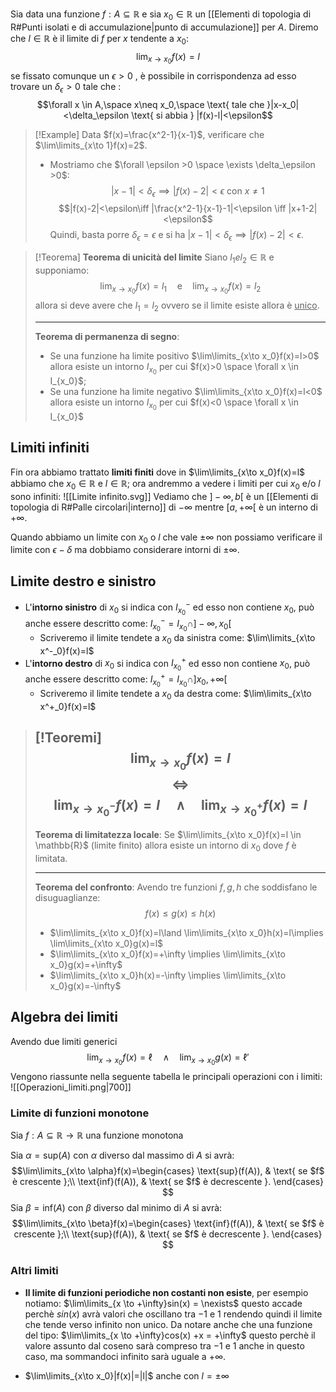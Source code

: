 Sia data una funzione $f:A\subseteq \mathbb{R}$ e sia $x_0\in \mathbb{R}$ un [[Elementi di topologia di R#Punti isolati e di accumulazione|punto di accumulazione]] per $A$. Diremo che $l\in \mathbb{R}$ è il limite di $f$ per $x$ tendente a $x_0$:
$$\lim_{x\to x_0}f(x)=l$$
se fissato comunque un $\epsilon>0$ , è possibile in corrispondenza ad esso trovare un $\delta_\epsilon >0$ tale che :
$$\forall x \in A,\space x\neq x_0,\space \text{ tale che }|x-x_0|<\delta_\epsilon \text{ si abbia } |f(x)-l|<\epsilon$$

>[!Example]
>Data $f(x)=\frac{x^2-1}{x-1}$, verificare che $\lim\limits_{x\to 1}f(x)=2$.
>- Mostriamo che $\forall \epsilon >0 \space \exists \delta_\epsilon >0$:
>$$|x-1|<\delta_\epsilon \implies |f(x)-2|<\epsilon \text{ con } x\neq 1$$
>$$|f(x)-2|<\epsilon\iff |\frac{x^2-1}{x-1}-1|<\epsilon \iff |x+1-2|<\epsilon$$
>Quindi, basta porre $\delta_\epsilon =\epsilon$ e si ha $|x-1|<\delta_\epsilon \implies |f(x)-2|<\epsilon$.


>[!Teorema]
>**Teorema di unicità del limite**
>Siano $l_1 e l_2 \in \mathbb{R}$ e supponiamo: 
>$$\lim_{x\to x_0}f(x)=l_1 \quad \text{e}\quad \lim_{x\to x_0}f(x)=l_2$$
>allora si deve avere che $l_1=l_2$ ovvero se il limite esiste allora è <u>unico</u>.
>
>---
>**Teorema di permanenza di segno**:
>- Se una funzione ha limite positivo $\lim\limits_{x\to x_0}f(x)=l>0$ allora esiste un intorno $I_{x_0}$ per cui $f(x)>0 \space \forall x \in I_{x_0}$;
>- Se una funzione ha limite negativo $\lim\limits_{x\to x_0}f(x)=l<0$ allora esiste un intorno $I_{x_0}$ per cui $f(x)<0 \space \forall x \in I_{x_0}$

## Limiti infiniti
Fin ora abbiamo trattato **limiti  finiti** dove in $\lim\limits_{x\to x_0}f(x)=l$ abbiamo che $x_0\in \mathbb{R}$ e $l\in \mathbb{R}$; ora andremmo a vedere i limiti per cui $x_0$ e/o $l$ sono infiniti:
![[Limite infinito.svg]]
Vediamo che $]-\infty,b[$ è un [[Elementi di topologia di R#Palle circolari|interno]] di $-\infty$ mentre $[a,+\infty[$ è un interno di $+\infty$.

Quando abbiamo un limite con $x_0$ o $l$ che vale $\pm\infty$ non possiamo verificare il limite con $\epsilon - \delta$ ma dobbiamo considerare intorni di $\pm\infty$.

## Limite destro e sinistro
- L'**intorno sinistro** di $x_0$ si indica con $I^-_{x_0}$ ed esso non contiene $x_0$, può anche essere descritto come: $I^-_{x_0}=I_{x_0}\cap]-\infty,x_0[$
	- Scriveremo il limite tendete a $x_0$ da sinistra come: $\lim\limits_{x\to x^-_0}f(x)=l$
- L'**intorno destro** di $x_0$ si indica con $I^+_{x_0}$ ed esso non contiene $x_0$, può anche essere descritto come: $I^+_{x_0}=I_{x_0}\cap]x_0, +\infty[$
	- Scriveremo il limite tendete a $x_0$ da destra come: $\lim\limits_{x\to x^+_0}f(x)=l$

>[!Teoremi]
>$$\lim_{x\to x_0}f(x)=l$$
>$$\iff$$
>$$\lim_{x\to x^-_0}f(x)=l\quad \land \quad \lim_{x\to x^+_0}f(x)=l$$
>---
>
>**Teorema di limitatezza locale**:
>Se $\lim\limits_{x\to x_0}f(x)=l \in \mathbb{R}$ (limite finito) allora esiste un intorno di $x_0$ dove $f$ è limitata.
>
>---
>**Teorema del confronto**:
>Avendo tre funzioni $f,g,h$ che soddisfano le disuguaglianze:
>$$f(x)\leq g(x) \leq h(x)$$
>- $\lim\limits_{x\to x_0}f(x)=l\land \lim\limits_{x\to x_0}h(x)=l\implies \lim\limits_{x\to x_0}g(x)=l$
>- $\lim\limits_{x\to x_0}f(x)=+\infty \implies \lim\limits_{x\to x_0}g(x)=+\infty$
>- $\lim\limits_{x\to x_0}h(x)=-\infty \implies \lim\limits_{x\to x_0}g(x)=-\infty$

## Algebra dei limiti

Avendo due limiti generici
$$\lim_{x \to x_0} f(x) = \ell \quad \land \quad \lim_{x \to x_0} g(x) = \ell'$$
Vengono riassunte nella seguente tabella le principali operazioni con i limiti:
![[Operazioni_limiti.png|700]]


### Limite di funzioni monotone
Sia $f: A\subseteq \mathbb{R} \to \mathbb{R}$ una funzione monotona

Sia $\alpha=\text{sup}(A)$ con $\alpha$ diverso dal massimo di $A$ si avrà:
$$\lim\limits_{x\to \alpha}f(x)=\begin{cases}
	      \text{sup}(f(A)), & \text{ se $f$ è crescente };\\
	      \text{inf}(f(A)), & \text{ se $f$ è decrescente }.
	\end{cases}
$$
Sia $\beta = \text{inf}(A)$ con $\beta$ diverso dal minimo di $A$ si avrà:
$$\lim\limits_{x\to \beta}f(x)=\begin{cases}
	      \text{inf}(f(A)), & \text{ se $f$ è crescente };\\
	      \text{sup}(f(A)), & \text{ se $f$ è decrescente }.
	\end{cases}
$$
### Altri limiti
- **Il limite di funzioni periodiche non costanti non esiste**, per esempio notiamo: $\lim\limits_{x \to +\infty}sin(x) = \nexists$ questo accade perchè $sin(x)$ avrà valori che oscillano tra $-1$ e $1$ rendendo quindi il limite che tende verso infinito non unico.
	Da notare anche che una funzione del tipo: $\lim\limits_{x \to +\infty}cos(x) +x = +\infty$ questo perchè il valore assunto dal coseno sarà compreso tra $-1$ e $1$ anche in questo caso, ma sommandoci infinito sarà uguale a $+\infty$.

- $\lim\limits_{x\to x_0}|f(x)|=|l|$ anche con $l=\pm \infty$ 
